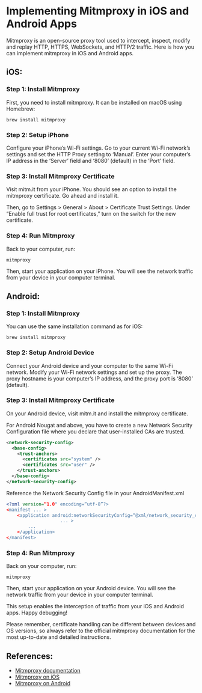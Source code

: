 # Implementing Mitmproxy in iOS and Android Apps

Mitmproxy is an open-source proxy tool used to intercept, inspect, modify and replay HTTP, HTTPS, WebSockets, and HTTP/2 traffic. Here is how you can implement mitmproxy in iOS and Android apps.

## iOS:

### Step 1: Install Mitmproxy

First, you need to install mitmproxy. It can be installed on macOS using Homebrew:

```shell
brew install mitmproxy
```

### Step 2: Setup iPhone

Configure your iPhone’s Wi-Fi settings. Go to your current Wi-Fi network’s settings and set the HTTP Proxy setting to ‘Manual’. Enter your computer’s IP address in the ‘Server’ field and ‘8080’ (default) in the ‘Port’ field.

### Step 3: Install Mitmproxy Certificate

Visit mitm.it from your iPhone. You should see an option to install the mitmproxy certificate. Go ahead and install it.

Then, go to Settings > General > About > Certificate Trust Settings. Under “Enable full trust for root certificates,” turn on the switch for the new certificate.

### Step 4: Run Mitmproxy

Back to your computer, run:

```shell
mitmproxy
```

Then, start your application on your iPhone. You will see the network traffic from your device in your computer terminal.

## Android:

### Step 1: Install Mitmproxy

You can use the same installation command as for iOS:

```shell
brew install mitmproxy
```

### Step 2: Setup Android Device

Connect your Android device and your computer to the same Wi-Fi network. Modify your Wi-Fi network settings and set up the proxy. The proxy hostname is your computer’s IP address, and the proxy port is ‘8080’ (default).

### Step 3: Install Mitmproxy Certificate

On your Android device, visit mitm.it and install the mitmproxy certificate.

For Android Nougat and above, you have to create a new Network Security Configuration file where you declare that user-installed CAs are trusted.

```xml
<network-security-config> 
  <base-config> 
    <trust-anchors> 
      <certificates src="system" /> 
      <certificates src="user" /> 
    </trust-anchors> 
  </base-config> 
</network-security-config>
```

Reference the Network Security Config file in your AndroidManifest.xml

```xml
<?xml version=“1.0" encoding=“utf-8”?>
<manifest ... >
    <application android:networkSecurityConfig=“@xml/network_security_config”
                    ... >
        ...
    </application>
</manifest>
```

### Step 4: Run Mitmproxy

Back on your computer, run:

```shell
mitmproxy
```

Then, start your application on your Android device. You will see the network traffic from your device in your computer terminal.

This setup enables the interception of traffic from your iOS and Android apps. Happy debugging!

Please remember, certificate handling can be different between devices and OS versions, so always refer to the official mitmproxy documentation for the most up-to-date and detailed instructions.

## References:
* [Mitmproxy documentation](https://docs.mitmproxy.org/stable/)
* [Mitmproxy on iOS](https://docs.mitmproxy.org/stable/howto-iphone/)
* [Mitmproxy on Android](https://docs.mitmproxy.org/stable/howto-android/)
